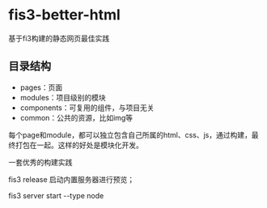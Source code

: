 # fis3-better-html
基于fi3构建的静态网页最佳实践


## 目录结构

- pages：页面
- modules：项目级别的模块
- components：可复用的组件，与项目无关
- common：公共的资源，比如img等

每个page和module，都可以独立包含自己所属的html、css、js，通过构建，最终打包在一起。这样的好处是模块化开发。

一套优秀的构建实践

fis3 release
启动内置服务器进行预览；

fis3 server start --type node